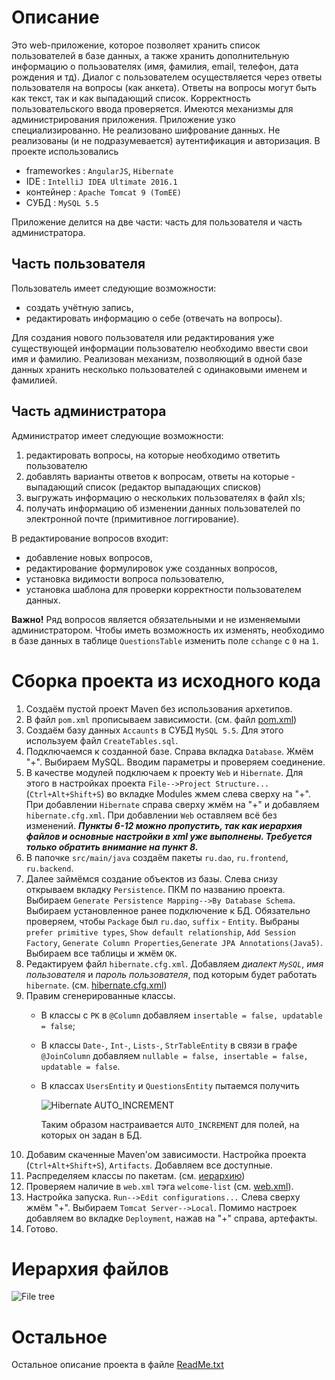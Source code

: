 # Описание
   Это web-приложение, которое позволяет хранить список пользователей в базе данных, а также хранить дополнительную информацию о пользователях (имя, фамилия, email, телефон, дата рождения и тд). Диалог с пользователем осуществляется через ответы пользователя на вопросы (как анкета). Ответы на вопросы могут быть как текст, так и как выпадающий список. Корректность пользовательского ввода проверяется. Имеются механизмы для администрирования приложения.
   Приложение узко специализированно. Не реализовано шифрование данных. Не реализованы (и не подразумевается) аутентификация и авторизация.
   В проекте использовались
* frameworkes : `AngularJS`, `Hibernate`
* IDE : `IntelliJ IDEA Ultimate 2016.1`
* контейнер : `Apache Tomcat 9 (TomEE)`
* СУБД : `MySQL 5.5`

Приложение делится на две части: часть для пользователя и часть администратора.

## Часть пользователя
   Пользователь имеет следующие возможности:
* создать учётную запись,
* редактировать информацию о себе (отвечать на вопросы).

Для создания нового пользователя или редактирования уже существующей информации пользователю необходимо ввести свои имя и фамилию. Реализован механизм, позволяющий в одной базе данных хранить несколько пользователей с одинаковыми именем и фамилией.

## Часть администратора
   Администратор имеет следующие возможности:

1. редактировать вопросы, на которые необходимо ответить пользователю
2. добавлять варианты ответов к вопросам, ответы на которые - выпадающий список (редактор выпадающих списков)
3. выгружать информацию о нескольких пользователях в файл xls;
4. получать информацию об изменении данных пользователей по электронной почте (примитивное логгирование).

В редактирование вопросов входит:
* добавление новых вопросов,
* редактирование формулировок уже созданных вопросов,
* установка видимости вопроса пользователю,
* установка шаблона для проверки корректности пользователем данных.

**Важно!** Ряд вопросов является обязательными и не изменяемыми администратором. Чтобы иметь возможность их изменять, необходимо в базе данных в таблице `QuestionsTable` изменить поле `cchange` с `0` на `1`.

# Сборка проекта из исходного кода

 1. Создаём пустой проект Maven без использования архетипов.
 2. В файл `pom.xml` прописываем зависимости. (см. файл [pom.xml](https://github.com/kadze009/Accounts/blob/master/AccauntsWebApp/pom.xml))
 3. Создаём базу данных `Accaunts` в СУБД `MySQL 5.5`. Для этого используем файл `CreateTables.sql`.
 4. Подключаемся к созданной базе. Справа вкладка `Database`. Жмём "+". Выбираем MySQL. Вводим
    параметры и проверяем соединение.
 5. В качестве модулей подключаем к проекту `Web` и `Hibernate`. Для этого в настройках проекта
    `File-->Project Structure...` (`Ctrl+Alt+Shift+S`) во вкладке Modules жмем слева сверху на "+". При
    добавлении `Hibernate` справа сверху жмём на "+" и добавляем `hibernate.cfg.xml`. При добавлении `Web`
    оставляем всё без изменений. _**Пункты 6-12 можно пропустить, так как иерархия файлов и основные настройки в xml уже выполнены. Требуется только обратить внимание на пункт 8.**_
 6. В папочке `src/main/java` создаём пакеты `ru.dao`, `ru.frontend`, `ru.backend`.
 7. Далее займёмся создание объектов из базы. Слева снизу открываем вкладку `Persistence`. ПКМ по
    названию проекта. Выбираем `Generate Persistence Mapping-->By Database Schema`. Выбираем
    установленное ранее подключение к БД. Обязательно проверяем, чтобы `Package` был `ru.dao`,
    `suffix` - `Entity`. Выбраны `prefer primitive types`, `Show default relationship`,
    `Add Session Factory`, `Generate Column Properties`,`Generate JPA Annotations(Java5)`. Выбираем
    все таблицы и жмём `OK`.
 8. Редактируем файл `hibernate.cfg.xml`. Добавляем _диалект `MySQL`_, _имя пользователя_ и _пароль пользователя_, под которым будет работать `hibernate`. (см. [hibernate.cfg.xml](https://github.com/kadze009/Accounts/blob/master/AccauntsWebApp/src/main/resources/hibernate.cfg.xml))
 9. Правим сгенерированные классы.
    - В классы с `PK` в `@Column` добавляем `insertable = false, updatable = false`;
    - В классы `Date-`, `Int-`, `Lists-`, `StrTableEntity` в связи в графе `@JoinColumn` добавляем `nullable = false, insertable = false, updatable = false`.
    - В классах `UsersEntity` и `QuestionsEntity` пытаемся получить

      ![Hibernate AUTO_INCREMENT](https://pp.vk.me/c630720/v630720647/43623/dZgY_U1E2p8.jpg)

      Таким образом настраивается `AUTO_INCREMENT` для полей, на которых он задан в БД.
 10. Добавим скаченные Maven'ом зависимости. Настройка проекта (`Ctrl+Alt+Shift+S`), `Artifacts`. Добавляем все доступные.
 11. Распределяем классы по пакетам. (см. [иерархию](https://github.com/kadze009/Accounts/blob/master/ReadMe.txt))
 12. Проверяем наличие в `web.xml` тэга `welcome-list` (см. [web.xml](https://github.com/kadze009/Accounts/blob/master/AccauntsWebApp/web/WEB-INF/web.xml)).
 13. Настройка запуска. `Run-->Edit configurations...` Слева сверху жмём "+". Выбираем
     `Tomcat Server-->Local`. Помимо настроек добавляем во вкладке `Deployment`, нажав на "+" справа,
     артефакты.
 14. Готово.

# Иерархия файлов

![File tree](https://pp.vk.me/c630720/v630720647/43633/YuuLK2rchjo.jpg)

# Остальное

Остальное описание проекта в файле [ReadMe.txt](https://github.com/kadze009/Accounts/blob/master/ReadMe.txt)

